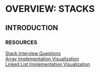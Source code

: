 # OVERVIEW: STACKS
## INTRODUCTION


### RESOURCES
[Stack Interview Questions](https://www.geeksforgeeks.org/stack-data-structure/)  
[Array Implementation Visualization](https://www.cs.usfca.edu/~galles/visualization/StackArray.html)  
[Linked List Implementation Visualization](https://www.cs.usfca.edu/~galles/visualization/StackLL.html)  
[]()  
